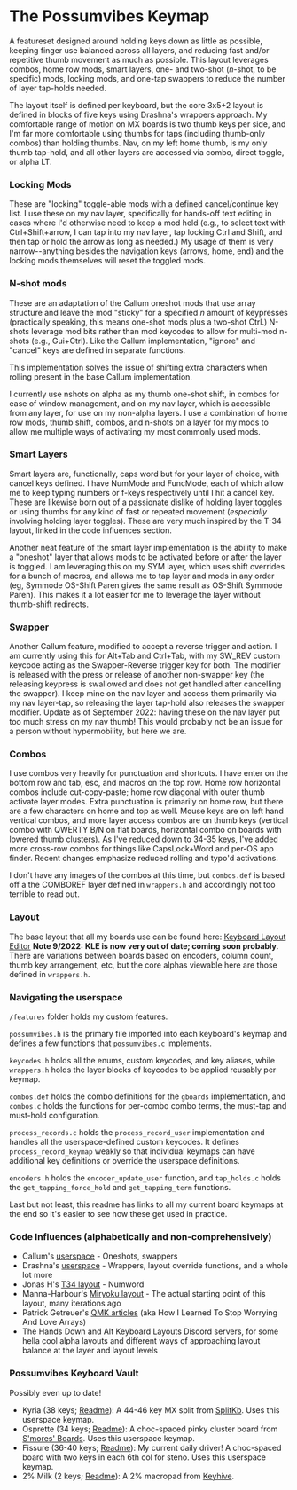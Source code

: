 # The Possumvibes Keymap

A featureset designed around holding keys down as little as possible, keeping finger use balanced across all layers, and reducing fast and/or repetitive thumb movement as much as possible. This layout leverages combos, home row mods, smart layers, one- and two-shot (*n*-shot, to be specific) mods, locking mods, and one-tap swappers to reduce the number of layer tap-holds needed. 

The layout itself is defined per keyboard, but the core 3x5+2 layout is defined in blocks of five keys using Drashna's wrappers approach. My comfortable range of motion on MX boards is two thumb keys per side, and I'm far more comfortable using thumbs for taps (including thumb-only combos) than holding thumbs. Nav, on my left home thumb, is my only thumb tap-hold, and all other layers are accessed via combo, direct toggle, or alpha LT.

### Locking Mods
These are "locking" toggle-able mods with a defined cancel/continue key list. I use these on my nav layer, specifically for hands-off text editing in cases where I'd otherwise need to keep a mod held (e.g., to select text with Ctrl+Shift+arrow, I can tap into my nav layer, tap locking Ctrl and Shift, and then tap or hold the arrow as long as needed.) My usage of them is very narrow--anything besides the navigation keys (arrows, home, end) and the locking mods themselves will reset the toggled mods.

### N-shot mods
These are an adaptation of the Callum oneshot mods that use array structure and leave the mod "sticky" for a specified *n* amount of keypresses (practically speaking, this means one-shot mods plus a two-shot Ctrl.) N-shots leverage mod bits rather than mod keycodes to allow for multi-mod n-shots (e.g., Gui+Ctrl). Like the Callum implementation, "ignore" and "cancel" keys are defined in separate functions. 

This implementation solves the issue of shifting extra characters when rolling present in the base Callum implementation.

I currently use nshots on alpha as my thumb one-shot shift, in combos for ease of window management, and on my nav layer, which is accessible from any layer, for use on my non-alpha layers. I use a combination of home row mods, thumb shift, combos, and n-shots on a layer for my mods to allow me multiple ways of activating my most commonly used mods. 

### Smart Layers
Smart layers are, functionally, caps word but for your layer of choice, with cancel keys defined. I have NumMode and FuncMode, each of which allow me to keep typing numbers or f-keys respectively until I hit a cancel key. These are likewise born out of a passionate dislike of holding layer toggles or using thumbs for any kind of fast or repeated movement (*especially* involving holding layer toggles). These are very much inspired by the T-34 layout, linked in the code influences section.

Another neat feature of the smart layer implementation is the ability to make a "oneshot" layer that allows mods to be activated before or after the layer is toggled. I am leveraging this on my SYM layer, which uses shift overrides for a bunch of macros, and allows me to tap layer and mods in any order (eg, Symmode OS-Shift Paren gives the same result as OS-Shift Symmode Paren). This makes it a lot easier for me to leverage the layer without thumb-shift redirects.

### Swapper
Another Callum feature, modified to accept a reverse trigger and action. I am currently using this for Alt+Tab and Ctrl+Tab, with my SW_REV custom keycode acting as the Swapper-Reverse trigger key for both. The modifier is released with the press or release of another non-swapper key (the releasing keypress is swallowed and does not get handled after cancelling the swapper). I keep mine on the nav layer and access them primarily via my nav layer-tap, so releasing the layer tap-hold also releases the swapper modifier.
Update as of September 2022: having these on the nav layer put too much stress on my nav thumb! This would probably not be an issue for a person without hypermobility, but here we are. 

### Combos
I use combos very heavily for punctuation and shortcuts. I have enter on the bottom row and tab, esc, and macros on the top row. Home row horizontal combos include cut-copy-paste; home row diagonal with outer thumb activate layer modes. Extra punctuation is primarily on home row, but there are a few characters on home and top as well. Mouse keys are on left hand vertical combos, and more layer access combos are on thumb keys (vertical combo with QWERTY B/N on flat boards, horizontal combo on boards with lowered thumb clusters). As I've reduced down to 34-35 keys, I've added more cross-row combos for things like CapsLock+Word and per-OS app finder. Recent changes emphasize reduced rolling and typo'd activations.

I don't have any images of the combos at this time, but `combos.def` is based off a the COMBOREF layer defined in `wrappers.h` and accordingly not too terrible to read out.

### Layout

The base layout that all my boards use can be found here: [Keyboard Layout Editor](http://www.keyboard-layout-editor.com/#/gists/79a1cfb7764af21fc37f416259811919) **Note 9/2022: KLE is now very out of date; coming soon probably**. There are variations between boards based on encoders, column count, thumb key arrangement, etc, but the core alphas viewable here are those defined in `wrappers.h`.

### Navigating the userspace
 
 `/features` folder holds my custom features.

`possumvibes.h` is the primary file imported into each keyboard's keymap and defines a few functions that `possumvibes.c` implements.

`keycodes.h` holds all the enums, custom keycodes, and key aliases, while  `wrappers.h` holds the layer blocks of keycodes to be applied reusably per keymap.

`combos.def` holds the combo definitions for the `gboards` implementation, and `combos.c` holds the functions for per-combo combo terms, the must-tap and must-hold configuration.
 
`process_records.c` holds the `process_record_user` implementation and handles all the userspace-defined custom keycodes. It defines `process_record_keymap` weakly so that individual keymaps can have additional key definitions or override the userspace definitions.
 
`encoders.h` holds the `encoder_update_user` function, and `tap_holds.c` holds the `get_tapping_force_hold` and `get_tapping_term` functions.

Last but not least, this readme has links to all my current board keymaps at the end so it's easier to see how these get used in practice.

### Code Influences (alphabetically and non-comprehensively)
- Callum's [userspace](https://github.com/qmk/qmk_firmware/tree/master/users/callum) - Oneshots, swappers
- Drashna's [userspace](https://github.com/qmk/qmk_firmware/tree/master/users/drashna) - Wrappers, layout override functions, and a whole lot more
- Jonas H's [T34 layout](https://www.jonashietala.se/blog/2021/06/03/the-t-34-keyboard-layout/) - Numword
- Manna-Harbour's [Miryoku layout](https://github.com/manna-harbour/miryoku) - The actual starting point of this layout, many iterations ago
- Patrick Getreuer's [QMK articles](https://getreuer.info/posts/keyboards/index.html) (aka How I Learned To Stop Worrying And Love Arrays)
- The Hands Down and Alt Keyboard Layouts Discord servers, for some hella cool alpha layouts and different ways of approaching layout balance at the layer and layout levels

### Possumvibes Keyboard Vault
Possibly even up to date!

- Kyria (38 keys; [Readme](../../keyboards/splitkb/kyria/keymaps/possumvibes/readme.md)): A 44-46 key MX split from [SplitKb](https://splitkb.com/). Uses this userspace keymap.
- Osprette (34 keys; [Readme](../../keyboards/osprette/keymaps/possumvibes/readme.md)): A choc-spaced pinky cluster board from [S'mores' Boards](https://www.smoresboards.com/). Uses this userspace keymap.
- Fissure (36-40 keys; [Readme](../../keyboards/fissure/keymaps/possumvibes/readme.md)): My current daily driver! A choc-spaced board with two keys in each 6th col for steno. Uses this userspace keymap.
- 2% Milk (2 keys; [Readme](../../keyboards/spaceman/2_milk/keymaps/possumvibes/readme.md)): A 2% macropad from [Keyhive](https://keyhive.xyz/shop/milk).
